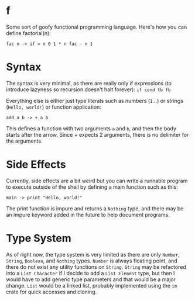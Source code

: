 # f
Some sort of goofy functional programming language. Here's how you can define factorial(n):

```
fac n -> if = n 0 1 * n fac - n 1
```

# Syntax

The syntax is very minimal, as there are really only if expressions (to introduce lazyness so recursion doesn't halt forever):
`if cond tb fb`

Everything else is either just type literals such as numbers (`1`...) or strings (`Hello, world!`) or function application:

```
add a b -> + a b
```

This defines a function with two arguments `a` and `b`, and then the body starts after the arrow. Since + expects 2 arguments, there is no delimiter for the arguments.

# Side Effects

Currently, side effects are a bit weird but you can write a runnable program to execute outside of the shell by defining a main function such as this:

```
main -> print "Hello, world!"
```

The print function is impure and returns a `Nothing` type, and there may be an impure keyword added in the future to help document programs.

# Type System

As of right now, the type system is very limited as there are only `Number`, `String`, `Boolean`, and `Nothing` types. `Number` is always floating point, and there do not exist any utility functions on `String`. `String` may be refactored into a `List Character` if I decide to add a `List Element` type, but then I would have to add generic type parameters and that would be a major change. `List` would be a linked list, probably implemented using the `im` crate for quick accesses and cloning.
